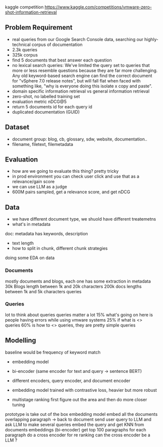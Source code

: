 kaggle competition https://www.kaggle.com/competitions/vmware-zero-shot-information-retrieval

## Problem Requirement

- real queries from our Google Search Console data, searching our highly-technical corpus of documentation
- 2.3k queries
- 325k corpus
- find 5 documents that best answer each question
- no lexical search queries: We've limited the query set to queries that more or less resemble questions because they are far more challenging. Any old keyword-based search engine can find the correct document for "vSphere 7.0 release notes", but will fall flat when faced with something like, "why is everyone doing this isolate x copy and paste".
- domain specific information retrieval vs general information retrieval
- zero-shot, no labelled training set
- evaluation metric nDCG@5
- return 5 documents id for each query id
- duplicated documentation (GUID)

## Dataset

- document group: blog, cb, glossary, sdw, website, documentation..
- filename, filetext, filemetadata

## Evaluation

- how are we going to evaluate this thing? pretty tricky
- in prod environment you can check user click and use that as a relevance/gain score
- we can use LLM as a judge
- 600M pairs sampled, get a relevance score, and get nDCG

## Data
- we have different document type, we shuold have different treatemetns
- what's in metadata

doc: metadata has keywords, description
- text length
- how to split in chunk, different chunk strategies

doing some EDA on data
### Documents
mostly documents and blogs, each one has some extraction in metadata
30k Blogs length between 1k and 20k characters
200k docs lengths between 1k and 5k characters
queries

### Queries
lot to think about queries
queries matter a lot
15% what's going on here is people having errors while using vmware systems
25% if what is <> queries
60% is how to <> queries, they are pretty simple queries 


## Modelling

baseline would be frequency of keyword match


- embedding model
- bi-encoder (same encoder for text and query -> sentence BERT)
- different encoders, query encoder, and document encoder
- embedding model trained with contrastive loss, heavier but more robust

- multistage ranking 
first figure out the area
and then do more closer tuning

prototype is take out of the box embedding model
embed all the documents
overlapping paragraph -> back to document
send user query to LLM and ask LLM to make several queries
embed the query and get KNN from documents embeddings (bi-encoder)
get top 100 paragraphs
for each paragraph do a cross encoder for re ranking
can the cross encoder be a LLM ?


